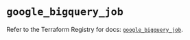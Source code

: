 # `google_bigquery_job`

Refer to the Terraform Registry for docs: [`google_bigquery_job`](https://registry.terraform.io/providers/hashicorp/google/5.11.0/docs/resources/bigquery_job).
